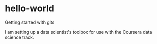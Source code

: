 # hello-world
Getting started with gits

I am setting up a data scientist's toolbox for use with the Coursera data science track.
